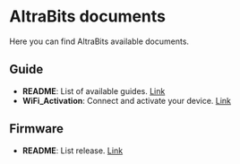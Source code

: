 # AltraBits documents

Here you can find AltraBits available documents.

## Guide
- **README**: List of available guides. [Link](./Guide/README.md)
- **WiFi_Activation**: Connect and activate your device. [Link](./Guide/WiFi_Activation.md)

## Firmware
- **README**: List release. [Link](./Firmware/README.md)

